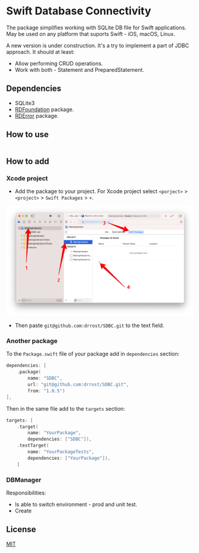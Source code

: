 # Swift Database Connectivity

The package simplifies working with SQLite DB file for Swift applications. May
be used on any platform that suports Swift - iOS, macOS, Linux.

A new version is under construction. It's a try to implement a part of JDBC
approach. It should at least:

* Allow performing CRUD operations.
* Work with both - Statement and PreparedStatement.

## Dependencies

* SQLite3
* [RDFoundation](https://github.com/drrost/swift-extensions-foundation)
  package.
* [RDError](https://github.com/drrost/swift-error) package.

## How to use

```swift

```

## How to add

### Xcode project

* Add the package to your project. For Xcode project
  select `<porject>` > `<project>` > `Swift Packages` > `+`.

![](docs/xcode.png)

* Then paste `git@github.com:drrost/SDBC.git` to the text field.

### Another package

To the `Package.swift` file of your package add in `dependencies` section:

```swift
dependencies: [
    .package(
        name: "SDBC",
        url: "git@github.com:drrost/SDBC.git",
        from: "1.0.5")
],
```

Then in the same file add to the `targets` section:

```swift
targets: [
    .target(
        name: "YourPackage",
        dependencies: ["SDBC"]),
    .testTarget(
        name: "YourPackageTests",
        dependencies: ["YourPackage"]),
    ]
```

### DBManager

Responsibilities:

* Is able to switch environment - prod and unit test.
* Create 

## License

[MIT](https://choosealicense.com/licenses/mit/)
